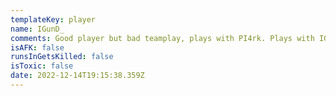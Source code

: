 ```yaml
---
templateKey: player
name: IGunD_
comments: Good player but bad teamplay, plays with PI4rk. Plays with IGunD_
isAFK: false
runsInGetsKilled: false
isToxic: false
date: 2022-12-14T19:15:38.359Z
---
```

